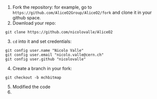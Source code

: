 
1. Fork the repository: for example, go to `https://github.com/AliceO2Group/AliceO2/fork` and clone it in your github space.
2. Download your repo:
```
git clone https://github.com/nicolovalle/AliceO2
```
3. `cd` into it and set credentials:
```
git config user.name "Nicolo Valle"
git config user.email "nicolo.valle@cern.ch"
git config user.github "nicolovalle"
```
4. Create a branch in your fork:
```
git checkout -b mchbitmap
```
5. Modified the code
6. 
